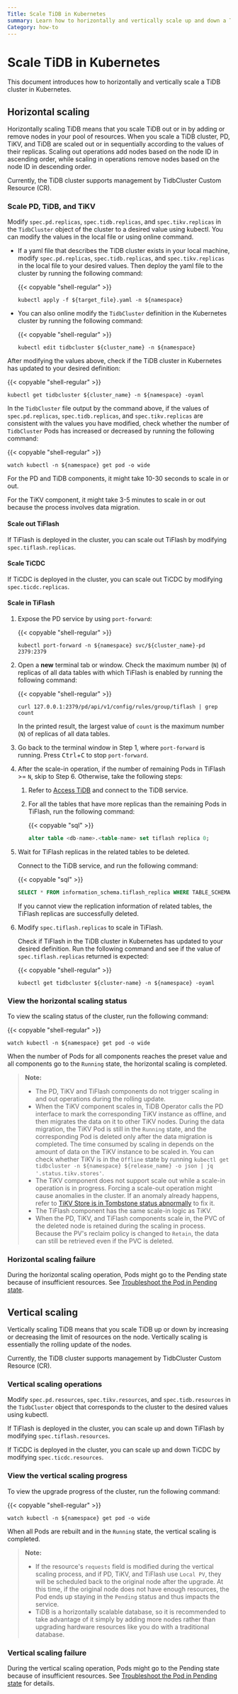 ```yaml
---
Title: Scale TiDB in Kubernetes
summary: Learn how to horizontally and vertically scale up and down a TiDB cluster in Kubernetes.
Category: how-to
---
```


# Scale TiDB in Kubernetes

This document introduces how to horizontally and vertically scale a TiDB cluster in Kubernetes.

## Horizontal scaling

Horizontally scaling TiDB means that you scale TiDB out or in by adding or remove nodes in your pool of resources. When you scale a TiDB cluster, PD, TiKV, and TiDB are scaled out or in sequentially according to the values of their replicas. Scaling out operations add nodes based on the node ID in ascending order, while scaling in operations remove nodes based on the node ID in descending order.

Currently, the TiDB cluster supports management by TidbCluster Custom Resource (CR).

### Scale PD, TiDB, and TiKV

Modify `spec.pd.replicas`, `spec.tidb.replicas`, and `spec.tikv.replicas` in the `TidbCluster` object of the cluster to a desired value using kubectl. You can modify the values in the local file or using online command.

- If a yaml file that describes the TiDB cluster exists in your local machine, modify `spec.pd.replicas`, `spec.tidb.replicas`, and `spec.tikv.replicas` in the local file to your desired values. Then deploy the yaml file to the cluster by running the following command:

    {{< copyable "shell-regular" >}}

    ```shell
    kubectl apply -f ${target_file}.yaml -n ${namespace}
    ```

- You can also online modify the `TidbCluster` definition in the Kubernetes cluster by running the following command:

    {{< copyable "shell-regular" >}}

    ```shell
    kubectl edit tidbcluster ${cluster_name} -n ${namespace}
    ```

After modifying the values above, check if the TiDB cluster in Kubernetes has updated to your desired definition:

{{< copyable "shell-regular" >}}

```shell
kubectl get tidbcluster ${cluster_name} -n ${namespace} -oyaml
```

In the `TidbCluster` file output by the command above, if the values of `spec.pd.replicas`, `spec.tidb.replicas`, and `spec.tikv.replicas` are consistent with the values you have modified, check whether the number of `TidbCluster` Pods has increased or decreased by running the following command:

{{< copyable "shell-regular" >}}

```shell
watch kubectl -n ${namespace} get pod -o wide
```

For the PD and TiDB components, it might take 10-30 seconds to scale in or out.

For the TiKV component, it might take 3-5 minutes to scale in or out because the process involves data migration.

#### Scale out TiFlash

If TiFlash is deployed in the cluster, you can scale out TiFlash by modifying `spec.tiflash.replicas`.

#### Scale TiCDC

If TiCDC is deployed in the cluster, you can scale out TiCDC by modifying `spec.ticdc.replicas`.

#### Scale in TiFlash

1. Expose the PD service by using `port-forward`:

    {{< copyable "shell-regular" >}}

    ```shell
    kubectl port-forward -n ${namespace} svc/${cluster_name}-pd 2379:2379
    ```

2. Open a **new** terminal tab or window. Check the maximum number (`N`) of replicas of all data tables with which TiFlash is enabled by running the following command:

    {{< copyable "shell-regular" >}}

    ```shell
    curl 127.0.0.1:2379/pd/api/v1/config/rules/group/tiflash | grep count
    ```

    In the printed result, the largest value of `count` is the maximum number (`N`) of replicas of all data tables.

3. Go back to the terminal window in Step 1, where `port-forward` is running. Press <kbd>Ctrl</kbd>+<kbd>C</kbd> to stop `port-forward`.

4. After the scale-in operation, if the number of remaining Pods in TiFlash >= `N`, skip to Step 6. Otherwise, take the following steps:

    1. Refer to [Access TiDB](access-tidb.md) and connect to the TiDB service.

    2. For all the tables that have more replicas than the remaining Pods in TiFlash, run the following command:

        {{< copyable "sql" >}}

        ```sql
        alter table <db-name>.<table-name> set tiflash replica 0;
        ```

5. Wait for TiFlash replicas in the related tables to be deleted.

    Connect to the TiDB service, and run the following command:

    {{< copyable "sql" >}}

    ```sql
    SELECT * FROM information_schema.tiflash_replica WHERE TABLE_SCHEMA = '<db_name>' and TABLE_NAME = '<table_name>';
    ```

    If you cannot view the replication information of related tables, the TiFlash replicas are successfully deleted.

6. Modify `spec.tiflash.replicas` to scale in TiFlash.

    Check if TiFlash in the TiDB cluster in Kubernetes has updated to your desired definition. Run the following command and see if the value of `spec.tiflash.replicas` returned is expected:

    {{< copyable "shell-regular" >}}

    ```shell
    kubectl get tidbcluster ${cluster-name} -n ${namespace} -oyaml
    ```

### View the horizontal scaling status

To view the scaling status of the cluster, run the following command:

{{< copyable "shell-regular" >}}

```shell
watch kubectl -n ${namespace} get pod -o wide
```

When the number of Pods for all components reaches the preset value and all components go to the `Running` state, the horizontal scaling is completed.

> **Note:**
>
> - The PD, TiKV and TiFlash components do not trigger scaling in and out operations during the rolling update.
> - When the TiKV component scales in, TiDB Operator calls the PD interface to mark the corresponding TiKV instance as offline, and then migrates the data on it to other TiKV nodes. During the data migration, the TiKV Pod is still in the `Running` state, and the corresponding Pod is deleted only after the data migration is completed. The time consumed by scaling in depends on the amount of data on the TiKV instance to be scaled in. You can check whether TiKV is in the `Offline` state by running `kubectl get tidbcluster -n ${namespace} ${release_name} -o json | jq '.status.tikv.stores'`.
> - The TiKV component does not support scale out while a scale-in operation is in progress. Forcing a scale-out operation might cause anomalies in the cluster. If an anomaly already happens, refer to [TiKV Store is in Tombstone status abnormally](troubleshoot.md#tikv-store-is-in-tombstone-status-abnormally) to fix it.
> - The TiFlash component has the same scale-in logic as TiKV.
> - When the PD, TiKV, and TiFlash components scale in, the PVC of the deleted node is retained during the scaling in process. Because the PV's reclaim policy is changed to `Retain`, the data can still be retrieved even if the PVC is deleted.

### Horizontal scaling failure

During the horizontal scaling operation, Pods might go to the Pending state because of insufficient resources. See [Troubleshoot the Pod in Pending state](troubleshoot.md#the-pod-is-in-the-pending-state).

## Vertical scaling

Vertically scaling TiDB means that you scale TiDB up or down by increasing or decreasing the limit of resources on the node. Vertically scaling is essentially the rolling update of the nodes.

Currently, the TiDB cluster supports management by TidbCluster Custom Resource (CR).

### Vertical scaling operations

Modify `spec.pd.resources`, `spec.tikv.resources`, and `spec.tidb.resources` in the `TidbCluster` object that corresponds to the cluster to the desired values using kubectl.

If TiFlash is deployed in the cluster, you can scale up and down TiFlash by modifying `spec.tiflash.resources`.

If TiCDC is deployed in the cluster, you can scale up and down TiCDC by modifying `spec.ticdc.resources`.

### View the vertical scaling progress

To view the upgrade progress of the cluster, run the following command:

{{< copyable "shell-regular" >}}

```shell
watch kubectl -n ${namespace} get pod -o wide
```

When all Pods are rebuilt and in the `Running` state, the vertical scaling is completed.

> **Note:**
>
> - If the resource's `requests` field is modified during the vertical scaling process, and if PD, TiKV, and TiFlash use `Local PV`, they will be scheduled back to the original node after the upgrade. At this time, if the original node does not have enough resources, the Pod ends up staying in the `Pending` status and thus impacts the service.
> - TiDB is a horizontally scalable database, so it is recommended to take advantage of it simply by adding more nodes rather than upgrading hardware resources like you do with a traditional database.

### Vertical scaling failure

During the vertical scaling operation, Pods might go to the Pending state because of insufficient resources. See [Troubleshoot the Pod in Pending state](troubleshoot.md#the-pod-is-in-the-pending-state) for details.
